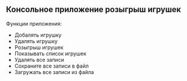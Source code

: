 ## Консольное приложение розыгрыш игрушек

Функции приложения:
* Добалять игрушку
* Удалять игрушку
* Розыгрыш игрушек
* Показывать список игрушек
* Удалять все записи
* Сохраните все записи в файл
* Загружать все записи из файла